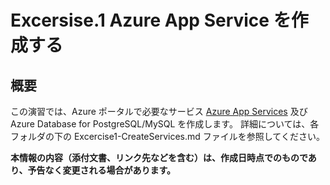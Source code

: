 # Excersise.1 Azure App Service を作成する

## 概要
この演習では、Azure ポータルで必要なサービス [Azure App Services](https://azure.microsoft.com/ja-jp/services/app-service/) 及び Azure Database for PostgreSQL/MySQL を作成します。
詳細については、各フォルダの下の Excercise1-CreateServices.md ファイルを参照してください。

__本情報の内容（添付文書、リンク先などを含む）は、作成日時点でのものであり、予告なく変更される場合があります。__
